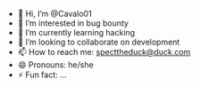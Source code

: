 - 👋 Hi, I’m @Cavalo01
- 👀 I’m interested in bug bounty
- 🌱 I’m currently learning hacking
- 💞️ I’m looking to collaborate on development
- 📫 How to reach me: specttheduck@duck.com
- 😄 Pronouns: he/she
- ⚡ Fun fact: ...

<!---
Cavalo01/Cavalo01 is a ✨ special ✨ repository because its `README.md` (this file) appears on your GitHub profile.
You can click the Preview link to take a look at your changes.
--->
